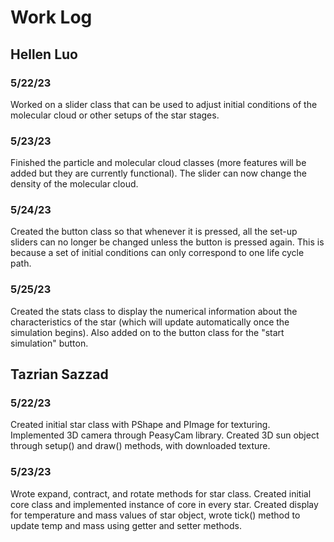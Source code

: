 # Work Log

## Hellen Luo

### 5/22/23

Worked on a slider class that can be used to adjust initial conditions of the molecular cloud or other setups of the star stages.

### 5/23/23

Finished the particle and molecular cloud classes (more features will be added but they are currently functional). The slider can now change the density of the molecular cloud.

### 5/24/23

Created the button class so that whenever it is pressed, all the set-up sliders can no longer be changed unless the button is pressed again. This is because a set of initial conditions can only correspond to one life cycle path.

### 5/25/23

Created the stats class to display the numerical information about the characteristics of the star (which will update automatically once the simulation begins). Also added on to the button class for the "start simulation" button.


## Tazrian Sazzad

### 5/22/23

Created initial star class with PShape and PImage for texturing.
Implemented 3D camera through PeasyCam library.
Created 3D sun object through setup() and draw() methods, with downloaded texture.

### 5/23/23

Wrote expand, contract, and rotate methods for star class.
Created initial core class and implemented instance of core in every star.
Created display for temperature and mass values of star object, wrote tick() method to update temp and mass using getter and setter methods.
